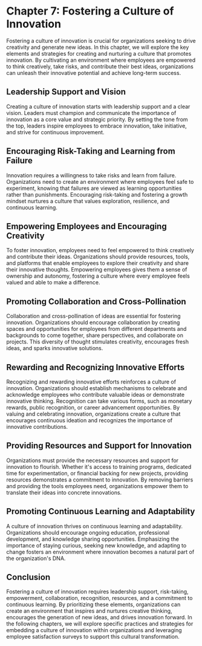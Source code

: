 Chapter 7: Fostering a Culture of Innovation
============================================

Fostering a culture of innovation is crucial for organizations seeking to drive creativity and generate new ideas. In this chapter, we will explore the key elements and strategies for creating and nurturing a culture that promotes innovation. By cultivating an environment where employees are empowered to think creatively, take risks, and contribute their best ideas, organizations can unleash their innovative potential and achieve long-term success.

**Leadership Support and Vision**
---------------------------------

Creating a culture of innovation starts with leadership support and a clear vision. Leaders must champion and communicate the importance of innovation as a core value and strategic priority. By setting the tone from the top, leaders inspire employees to embrace innovation, take initiative, and strive for continuous improvement.

**Encouraging Risk-Taking and Learning from Failure**
-----------------------------------------------------

Innovation requires a willingness to take risks and learn from failure. Organizations need to create an environment where employees feel safe to experiment, knowing that failures are viewed as learning opportunities rather than punishments. Encouraging risk-taking and fostering a growth mindset nurtures a culture that values exploration, resilience, and continuous learning.

**Empowering Employees and Encouraging Creativity**
---------------------------------------------------

To foster innovation, employees need to feel empowered to think creatively and contribute their ideas. Organizations should provide resources, tools, and platforms that enable employees to explore their creativity and share their innovative thoughts. Empowering employees gives them a sense of ownership and autonomy, fostering a culture where every employee feels valued and able to make a difference.

**Promoting Collaboration and Cross-Pollination**
-------------------------------------------------

Collaboration and cross-pollination of ideas are essential for fostering innovation. Organizations should encourage collaboration by creating spaces and opportunities for employees from different departments and backgrounds to come together, share perspectives, and collaborate on projects. This diversity of thought stimulates creativity, encourages fresh ideas, and sparks innovative solutions.

**Rewarding and Recognizing Innovative Efforts**
------------------------------------------------

Recognizing and rewarding innovative efforts reinforces a culture of innovation. Organizations should establish mechanisms to celebrate and acknowledge employees who contribute valuable ideas or demonstrate innovative thinking. Recognition can take various forms, such as monetary rewards, public recognition, or career advancement opportunities. By valuing and celebrating innovation, organizations create a culture that encourages continuous ideation and recognizes the importance of innovative contributions.

**Providing Resources and Support for Innovation**
--------------------------------------------------

Organizations must provide the necessary resources and support for innovation to flourish. Whether it's access to training programs, dedicated time for experimentation, or financial backing for new projects, providing resources demonstrates a commitment to innovation. By removing barriers and providing the tools employees need, organizations empower them to translate their ideas into concrete innovations.

**Promoting Continuous Learning and Adaptability**
--------------------------------------------------

A culture of innovation thrives on continuous learning and adaptability. Organizations should encourage ongoing education, professional development, and knowledge sharing opportunities. Emphasizing the importance of staying curious, seeking new knowledge, and adapting to change fosters an environment where innovation becomes a natural part of the organization's DNA.

**Conclusion**
--------------

Fostering a culture of innovation requires leadership support, risk-taking, empowerment, collaboration, recognition, resources, and a commitment to continuous learning. By prioritizing these elements, organizations can create an environment that inspires and nurtures creative thinking, encourages the generation of new ideas, and drives innovation forward. In the following chapters, we will explore specific practices and strategies for embedding a culture of innovation within organizations and leveraging employee satisfaction surveys to support this cultural transformation.
